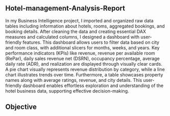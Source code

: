 ## Hotel-management-Analysis-Report
In my Business Intelligence project, I imported and organized raw data tables including information about hotels, rooms, aggregated bookings, and booking details. After cleaning the data and creating essential DAX measures and calculated columns, I designed a dashboard with user-friendly features. This dashboard allows users to filter data based on city and room class, with additional slicers for months, weeks, and years. Key performance indicators (KPIs) like revenue, revenue per available room (RePar), daily sales revenue net (DSRN), occupancy percentage, average daily rate (ADR), and realization are displayed through visually clear cards. A pie chart visually represents revenue distribution by category, while a line chart illustrates trends over time. Furthermore, a table showcases property names along with average ratings, revenue, and city details. This user-friendly dashboard enables effortless exploration and understanding of the hotel business data, supporting effective decision-making.

## Objective
>
